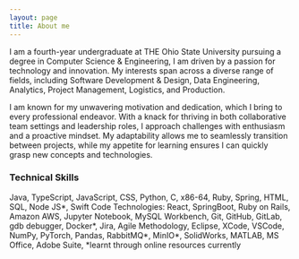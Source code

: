 ```yaml
---
layout: page
title: About me
---
```


I am a fourth-year undergraduate at THE Ohio State University pursuing a degree in Computer Science & Engineering, I am driven by a passion for technology and innovation. My interests span across a diverse range of fields, including Software Development & Design, Data Engineering, Analytics, Project Management, Logistics, and Production.

I am known for my unwavering motivation and dedication, which I bring to every professional endeavor. With a knack for thriving in both collaborative team settings and leadership roles, I approach challenges with enthusiasm and a proactive mindset. My adaptability allows me to seamlessly transition between projects, while my appetite for learning ensures I can quickly grasp new concepts and technologies.

### Technical Skills
Java, TypeScript, JavaScript, CSS, Python, C, x86-64, Ruby, Spring, HTML, SQL, Node JS*, Swift Code
Technologies: React, SpringBoot, Ruby on Rails, Amazon AWS, Jupyter Notebook, MySQL Workbench, Git, GitHub, GitLab, gdb debugger, Docker*, Jira, Agile Methodology, Eclipse, XCode, VSCode, NumPy, PyTorch, Pandas, RabbitMQ*, MinIO*, SolidWorks, MATLAB, MS Office, Adobe Suite,
*learnt through online resources currently

